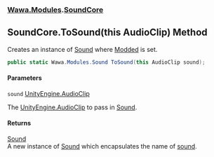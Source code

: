 ### [Wawa.Modules](Wawa.Modules.md 'Wawa.Modules').[SoundCore](SoundCore.md 'Wawa.Modules.SoundCore')

## SoundCore.ToSound(this AudioClip) Method

Creates an instance of [Sound](Sound.md 'Wawa.Modules.Sound') where [Modded](Sound.Modded.md 'Wawa.Modules.Sound.Modded') is set.

```csharp
public static Wawa.Modules.Sound ToSound(this AudioClip sound);
```
#### Parameters

<a name='Wawa.Modules.SoundCore.ToSound(thisAudioClip).sound'></a>

`sound` [UnityEngine.AudioClip](https://docs.microsoft.com/en-us/dotnet/api/UnityEngine.AudioClip 'UnityEngine.AudioClip')

The [UnityEngine.AudioClip](https://docs.microsoft.com/en-us/dotnet/api/UnityEngine.AudioClip 'UnityEngine.AudioClip') to pass in [Sound](Sound.md 'Wawa.Modules.Sound').

#### Returns
[Sound](Sound.md 'Wawa.Modules.Sound')  
A new instance of [Sound](Sound.md 'Wawa.Modules.Sound') which encapsulates the name of [sound](SoundCore.ToSound(AudioClip).md#Wawa.Modules.SoundCore.ToSound(thisAudioClip).sound 'Wawa.Modules.SoundCore.ToSound(this AudioClip).sound').
